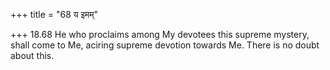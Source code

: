 +++
title = "68 य इमम्"

+++
18.68 He who proclaims among My devotees this supreme mystery, shall
come to Me, aciring supreme devotion towards Me. There is no doubt about
this.
